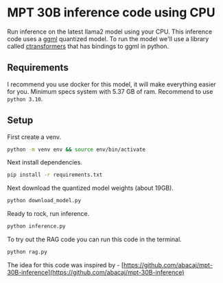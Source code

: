 # MPT 30B inference code using CPU

Run inference on the latest llama2 model using your CPU. This inference code uses a [ggml](https://github.com/ggerganov/ggml) quantized model. To run the model we'll use a library called [ctransformers](https://github.com/marella/ctransformers) that has bindings to ggml in python.



## Requirements

I recommend you use docker for this model, it will make everything easier for you. Minimum specs system with 5.37 GB of ram. Recommend to use `python 3.10`.


## Setup

First create a venv.

```sh
python -m venv env && source env/bin/activate
```

Next install dependencies.

```sh
pip install -r requirements.txt
```

Next download the quantized model weights (about 19GB).

```sh
python download_model.py
```

Ready to rock, run inference.

```sh
python inference.py
```

To try out the RAG code you can run this code in the terminal.

```sh
python rag.py
```

The idea for this code was inspired by - [https://github.com/abacaj/mpt-30B-inference](https://github.com/abacaj/mpt-30B-inference)
